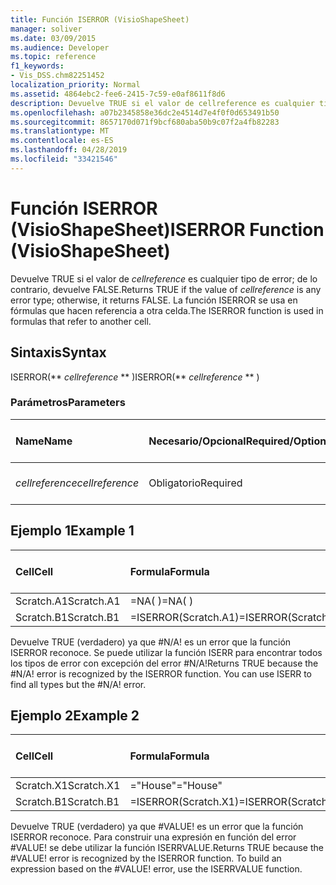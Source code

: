 ```yaml
---
title: Función ISERROR (VisioShapeSheet)
manager: soliver
ms.date: 03/09/2015
ms.audience: Developer
ms.topic: reference
f1_keywords:
- Vis_DSS.chm82251452
localization_priority: Normal
ms.assetid: 4864ebc2-fee6-2415-7c59-e0af8611f8d6
description: Devuelve TRUE si el valor de cellreference es cualquier tipo de error; de lo contrario, devuelve FALSE. La función ISERROR se usa en fórmulas que hacen referencia a otra celda.
ms.openlocfilehash: a07b2345858e36dc2e4514d7e4f0f0d653491b50
ms.sourcegitcommit: 8657170d071f9bcf680aba50b9c07f2a4fb82283
ms.translationtype: MT
ms.contentlocale: es-ES
ms.lasthandoff: 04/28/2019
ms.locfileid: "33421546"
---
```

# <a name="iserror-function-visioshapesheet"></a><span data-ttu-id="70aae-104">Función ISERROR (VisioShapeSheet)</span><span class="sxs-lookup"><span data-stu-id="70aae-104">ISERROR Function (VisioShapeSheet)</span></span>

<span data-ttu-id="70aae-105">Devuelve TRUE si el valor de  _cellreference_ es cualquier tipo de error; de lo contrario, devuelve FALSE.</span><span class="sxs-lookup"><span data-stu-id="70aae-105">Returns TRUE if the value of  _cellreference_ is any error type; otherwise, it returns FALSE.</span></span> <span data-ttu-id="70aae-106">La función ISERROR se usa en fórmulas que hacen referencia a otra celda.</span><span class="sxs-lookup"><span data-stu-id="70aae-106">The ISERROR function is used in formulas that refer to another cell.</span></span> 
  
## <a name="syntax"></a><span data-ttu-id="70aae-107">Sintaxis</span><span class="sxs-lookup"><span data-stu-id="70aae-107">Syntax</span></span>

<span data-ttu-id="70aae-108">ISERROR(\*\* *cellreference* \*\* )</span><span class="sxs-lookup"><span data-stu-id="70aae-108">ISERROR(\*\* *cellreference* \*\* )</span></span> 
  
### <a name="parameters"></a><span data-ttu-id="70aae-109">Parámetros</span><span class="sxs-lookup"><span data-stu-id="70aae-109">Parameters</span></span>

|<span data-ttu-id="70aae-110">**Name**</span><span class="sxs-lookup"><span data-stu-id="70aae-110">**Name**</span></span>|<span data-ttu-id="70aae-111">**Necesario/Opcional**</span><span class="sxs-lookup"><span data-stu-id="70aae-111">**Required/Optional**</span></span>|<span data-ttu-id="70aae-112">**Tipo de datos**</span><span class="sxs-lookup"><span data-stu-id="70aae-112">**Data Type**</span></span>|<span data-ttu-id="70aae-113">**Descripción**</span><span class="sxs-lookup"><span data-stu-id="70aae-113">**Description**</span></span>|
|:-----|:-----|:-----|:-----|
| <span data-ttu-id="70aae-114">_cellreference_</span><span class="sxs-lookup"><span data-stu-id="70aae-114">_cellreference_</span></span> <br/> |<span data-ttu-id="70aae-115">Obligatorio</span><span class="sxs-lookup"><span data-stu-id="70aae-115">Required</span></span>  <br/> |<span data-ttu-id="70aae-116">**String**</span><span class="sxs-lookup"><span data-stu-id="70aae-116">**String**</span></span> <br/> |<span data-ttu-id="70aae-117">Referencia a una celda.</span><span class="sxs-lookup"><span data-stu-id="70aae-117">Reference to a cell.</span></span>  <br/> |
   
## <a name="example-1"></a><span data-ttu-id="70aae-118">Ejemplo 1</span><span class="sxs-lookup"><span data-stu-id="70aae-118">Example 1</span></span>

|<span data-ttu-id="70aae-119">**Cell**</span><span class="sxs-lookup"><span data-stu-id="70aae-119">**Cell**</span></span>|<span data-ttu-id="70aae-120">**Formula**</span><span class="sxs-lookup"><span data-stu-id="70aae-120">**Formula**</span></span>|<span data-ttu-id="70aae-121">**Valor devuelto**</span><span class="sxs-lookup"><span data-stu-id="70aae-121">**Value returned**</span></span>|
|:-----|:-----|:-----|
|<span data-ttu-id="70aae-122">Scratch.A1</span><span class="sxs-lookup"><span data-stu-id="70aae-122">Scratch.A1</span></span>  <br/> |<span data-ttu-id="70aae-123">=NA( )</span><span class="sxs-lookup"><span data-stu-id="70aae-123">=NA( )</span></span>  <br/> |<span data-ttu-id="70aae-124">#N/A!</span><span class="sxs-lookup"><span data-stu-id="70aae-124">#N/A!</span></span>  <br/> |
|<span data-ttu-id="70aae-125">Scratch.B1</span><span class="sxs-lookup"><span data-stu-id="70aae-125">Scratch.B1</span></span>  <br/> |<span data-ttu-id="70aae-126">=ISERROR(Scratch.A1)</span><span class="sxs-lookup"><span data-stu-id="70aae-126">=ISERROR(Scratch.A1)</span></span>  <br/> |<span data-ttu-id="70aae-127">TRUE</span><span class="sxs-lookup"><span data-stu-id="70aae-127">TRUE</span></span>  <br/> |
   
<span data-ttu-id="70aae-p103">Devuelve TRUE (verdadero) ya que #N/A! es un error que la función ISERROR reconoce. Se puede utilizar la función ISERR para encontrar todos los tipos de error con excepción del error #N/A!</span><span class="sxs-lookup"><span data-stu-id="70aae-p103">Returns TRUE because the #N/A! error is recognized by the ISERROR function. You can use ISERR to find all types but the #N/A! error.</span></span>
  
## <a name="example-2"></a><span data-ttu-id="70aae-132">Ejemplo 2</span><span class="sxs-lookup"><span data-stu-id="70aae-132">Example 2</span></span>

|<span data-ttu-id="70aae-133">**Cell**</span><span class="sxs-lookup"><span data-stu-id="70aae-133">**Cell**</span></span>|<span data-ttu-id="70aae-134">**Formula**</span><span class="sxs-lookup"><span data-stu-id="70aae-134">**Formula**</span></span>|<span data-ttu-id="70aae-135">**Valor devuelto**</span><span class="sxs-lookup"><span data-stu-id="70aae-135">**Value returned**</span></span>|
|:-----|:-----|:-----|
|<span data-ttu-id="70aae-136">Scratch.X1</span><span class="sxs-lookup"><span data-stu-id="70aae-136">Scratch.X1</span></span>  <br/> |<span data-ttu-id="70aae-137">="House"</span><span class="sxs-lookup"><span data-stu-id="70aae-137">="House"</span></span>  <br/> |<span data-ttu-id="70aae-138">#VALUE!</span><span class="sxs-lookup"><span data-stu-id="70aae-138">#VALUE!</span></span>  <br/> |
|<span data-ttu-id="70aae-139">Scratch.B1</span><span class="sxs-lookup"><span data-stu-id="70aae-139">Scratch.B1</span></span>  <br/> |<span data-ttu-id="70aae-140">=ISERROR(Scratch.X1)</span><span class="sxs-lookup"><span data-stu-id="70aae-140">=ISERROR(Scratch.X1)</span></span>  <br/> |<span data-ttu-id="70aae-141">TRUE</span><span class="sxs-lookup"><span data-stu-id="70aae-141">TRUE</span></span>  <br/> |
   
<span data-ttu-id="70aae-p104">Devuelve TRUE (verdadero) ya que #VALUE! es un error que la función ISERROR reconoce. Para construir una expresión en función del error #VALUE! se debe utilizar la función ISERRVALUE.</span><span class="sxs-lookup"><span data-stu-id="70aae-p104">Returns TRUE because the #VALUE! error is recognized by the ISERROR function. To build an expression based on the #VALUE! error, use the ISERRVALUE function.</span></span>
  

